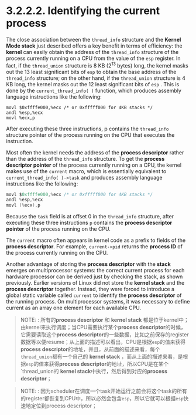 # 3.2.2.2. Identifying the current process

The close association between the  `thread_info` structure and the **Kernel Mode stack** just described
offers a key benefit in terms of efficiency: the **kernel** can easily obtain the address of the
`thread_info` structure of the process currently running on a CPU from the value of the  `esp` register.
In fact, if the  `thread_union` structure is 8 KB ($2^{13}$ bytes) long, the kernel masks out the 13 least
significant bits of  `esp` to obtain the base address of the  `thread_info` structure; on the other hand, if
the  `thread_union` structure is 4 KB long, the kernel masks out the 12 least significant bits of  `esp` .
This is done by the  `current_thread_info( )` function, which produces assembly language
instructions like the following:

```assembly
movl $0xffffe000,%ecx /* or 0xfffff000 for 4KB stacks */
andl %esp,%ecx
movl %ecx,p
```

After executing these three instructions,  p contains the  `thread_info` structure pointer of the process
running on the CPU that executes the instruction.

Most often the kernel needs the address of the **process descriptor** rather than the address of the
`thread_info` structure. To get the **process descriptor pointer** of the process currently running on a
CPU, the kernel makes use of the  `current` macro, which is essentially equivalent to
`current_thread_info( )->task` and produces assembly language instructions like the following:

```c
movl $0xffffe000,%ecx /* or 0xfffff000 for 4KB stacks */
andl %esp,%ecx
movl (%ecx),p
```

Because the  `task` field is at offset 0 in the  `thread_info` structure, after executing these three
instructions  `p` contains the **process descriptor pointer** of the process running on the CPU.

The  `current` macro often appears in kernel code as a prefix to fields of the **process descriptor**. For
example,  `current->pid` returns the **process ID** of the process currently running on the CPU.

Another advantage of storing the **process descriptor** with the **stack** emerges on multiprocessor
systems: the correct current process for each hardware processor can be derived just by checking
the stack, as shown previously. Earlier versions of Linux did not store the **kernel stack** and the
**process descriptor** together. Instead, they were forced to introduce a global static variable called
`current` to identify the **process descriptor** of the running process. On multiprocessor systems, it was
necessary to define  current as an array one element for each available CPU.



> NOTE:  : 所有的**process descriptor** 和 **kernel stack** 都是位于kernel中；由kernel来执行调度；当CPU需要执行某个**process descriptor**的时候，它需要读取这个**process descriptor**的一些数据，比如之前保存的register数据等以便resume；从上面的描述可以看出，CPU是根据`esp`的值来获得**process descriptor**的地址，并且，从前面的描述来看，每个`thread_union`都有一个自己的 **kernel stack** ，而从上面的描述来看，是根据`esp`的值来获得**process descriptor**的地址，所以CPU是在某个`thread_union的 **kernel stack**中执行，然后得到对应的**process descriptor**；

> NOTE:  : 因为scheduler在调度一个task开始运行之前会将这个task的所有的register都恢复到CPU中，所以必然会包含`esp`，所以它就可以根据`esp`快速地定位到process descriptor；